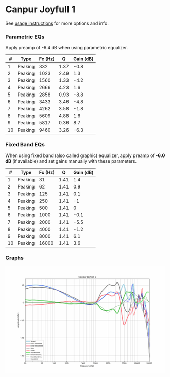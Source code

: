 # Canpur Joyfull 1
See [usage instructions](https://github.com/jaakkopasanen/AutoEq#usage) for more options and info.

### Parametric EQs
Apply preamp of -6.4 dB when using parametric equalizer.

|   # | Type    |   Fc (Hz) |    Q |   Gain (dB) |
|-----|---------|-----------|------|-------------|
|   1 | Peaking |       332 | 1.37 |        -0.8 |
|   2 | Peaking |      1023 | 2.49 |         1.3 |
|   3 | Peaking |      1560 | 1.33 |        -4.2 |
|   4 | Peaking |      2666 | 4.23 |         1.6 |
|   5 | Peaking |      2858 | 0.93 |        -8.8 |
|   6 | Peaking |      3433 | 3.46 |        -4.8 |
|   7 | Peaking |      4262 | 3.58 |        -1.8 |
|   8 | Peaking |      5609 | 4.88 |         1.6 |
|   9 | Peaking |      5817 | 0.36 |         8.7 |
|  10 | Peaking |      9460 | 3.26 |        -6.3 |

### Fixed Band EQs
When using fixed band (also called graphic) equalizer, apply preamp of **-6.0 dB** (if available) and set gains manually with these parameters.

|   # | Type    |   Fc (Hz) |    Q |   Gain (dB) |
|-----|---------|-----------|------|-------------|
|   1 | Peaking |        31 | 1.41 |         1.4 |
|   2 | Peaking |        62 | 1.41 |         0.9 |
|   3 | Peaking |       125 | 1.41 |         0.1 |
|   4 | Peaking |       250 | 1.41 |        -1   |
|   5 | Peaking |       500 | 1.41 |         0   |
|   6 | Peaking |      1000 | 1.41 |        -0.1 |
|   7 | Peaking |      2000 | 1.41 |        -5.5 |
|   8 | Peaking |      4000 | 1.41 |        -1.2 |
|   9 | Peaking |      8000 | 1.41 |         6.1 |
|  10 | Peaking |     16000 | 1.41 |         3.6 |

### Graphs
![](./Canpur%20Joyfull%201.png)
